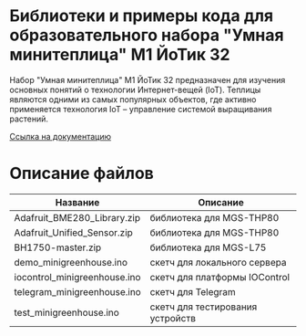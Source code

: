 # Библиотеки и примеры кода для образовательного набора "Умная минитеплица" М1 ЙоТик 32

Набор "Умная минитеплица" М1 ЙоТик 32 предназначен для изучения основных понятий о технологии Интернет-вещей (IoT). Теплицы являются одними из самых популярных объектов, где активно применяется технология IoT – управление системой выращивания растений.

[Ссылка на документацию](https://books.mgbot.ru/doc/minigreen.zip)

# Описание файлов

| Название    | Описание |
| ----------- | -----------|
| Adafruit_BME280_Library.zip      | библиотека для MGS-THP80 |
| Adafruit_Unified_Sensor.zip     | библиотека для MGS-THP80 |
| BH1750-master.zip    | библиотека для MGS-L75 |
| demo_minigreenhouse.ino  | скетч для локального сервера|
| iocontrol_minigreenhouse.ino  | скетч для платформы IOControl|
| telegram_minigreenhouse.ino   | скетч для Telegram|
| test_minigreenhouse.ino   | скетч для тестирования устройств|
